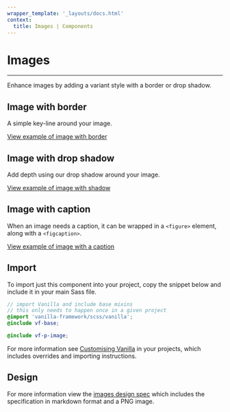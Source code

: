 ```yaml
---
wrapper_template: '_layouts/docs.html'
context:
  title: Images | Components
---
```


# Images

<hr>

Enhance images by adding a variant style with a border or drop shadow.

## Image with border

A simple key-line around your image.

<div class="embedded-example"><a href="/docs/examples/patterns/image/bordered/" class="js-example">
View example of image with border
</a></div>

## Image with drop shadow

Add depth using our drop shadow around your image.

<div class="embedded-example"><a href="/docs/examples/patterns/image/shadowed/" class="js-example">
View example of image with shadow
</a></div>

## Image with caption

When an image needs a caption, it can be wrapped in a `<figure>` element, along with a `<figcaption>`.

<div class="embedded-example"><a href="/docs/examples/patterns/image/caption/" class="js-example">
View example of image with a caption
</a></div>

## Import

To import just this component into your project, copy the snippet below and include it in your main Sass file.

```scss
// import Vanilla and include base mixins
// this only needs to happen once in a given project
@import 'vanilla-framework/scss/vanilla';
@include vf-base;

@include vf-p-image;
```

For more information see [Customising Vanilla](/docs/customising-vanilla/) in your projects, which includes overrides and importing instructions.

## Design

For more information view the [images design spec](https://github.com/canonical-web-and-design/design-vanilla-framework/tree/main/Images) which includes the specification in markdown format and a PNG image.
